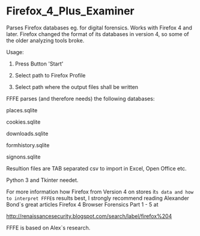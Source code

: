Firefox_4_Plus_Examiner
=======================

Parses Firefox databases eg. for digital forensics. Works with Firefox 4 and later. Firefox changed the format of its databases in version 4, so some of the older analyzing tools broke.

Usage:

1) Press Button 'Start'

2) Select path to Firefox Profile

3) Select path where the output files shall be written

FFFE parses (and therefore needs) the following databases:

places.sqlite

cookies.sqlite

downloads.sqlite

formhistory.sqlite

signons.sqlite


Resultion files are TAB separated csv to import in Excel, Open Office etc.

Python 3 and Tkinter needet.

For more information how Firefox from Version 4 on stores it`s data and how to interpret FFFE`s results best, 
I strongly recommend reading Alexander Bond`s great articles Firefox 4 Browser Forensics Part 1 - 5 at

http://renaissancesecurity.blogspot.com/search/label/firefox%204

FFFE is based on Alex`s research.